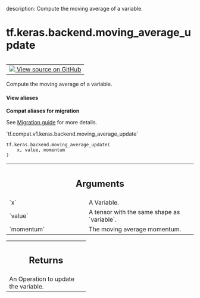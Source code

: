 description: Compute the moving average of a variable.

<div itemscope itemtype="http://developers.google.com/ReferenceObject">
<meta itemprop="name" content="tf.keras.backend.moving_average_update" />
<meta itemprop="path" content="Stable" />
</div>

# tf.keras.backend.moving_average_update

<!-- Insert buttons and diff -->

<table class="tfo-notebook-buttons tfo-api nocontent" align="left">
<td>
  <a target="_blank" href="https://github.com/tensorflow/tensorflow/blob/r2.2/tensorflow/python/keras/backend.py#L1619-L1633">
    <img src="https://www.tensorflow.org/images/GitHub-Mark-32px.png" />
    View source on GitHub
  </a>
</td>
</table>



Compute the moving average of a variable.

<section class="expandable">
  <h4 class="showalways">View aliases</h4>
  <p>
<b>Compat aliases for migration</b>
<p>See
<a href="https://www.tensorflow.org/guide/migrate">Migration guide</a> for
more details.</p>
<p>`tf.compat.v1.keras.backend.moving_average_update`</p>
</p>
</section>

<pre class="devsite-click-to-copy prettyprint lang-py tfo-signature-link">
<code>tf.keras.backend.moving_average_update(
    x, value, momentum
)
</code></pre>



<!-- Placeholder for "Used in" -->


<!-- Tabular view -->
 <table class="responsive fixed orange">
<colgroup><col width="214px"><col></colgroup>
<tr><th colspan="2"><h2 class="add-link">Arguments</h2></th></tr>

<tr>
<td>
`x`
</td>
<td>
A Variable.
</td>
</tr><tr>
<td>
`value`
</td>
<td>
A tensor with the same shape as `variable`.
</td>
</tr><tr>
<td>
`momentum`
</td>
<td>
The moving average momentum.
</td>
</tr>
</table>



<!-- Tabular view -->
 <table class="responsive fixed orange">
<colgroup><col width="214px"><col></colgroup>
<tr><th colspan="2"><h2 class="add-link">Returns</h2></th></tr>
<tr class="alt">
<td colspan="2">
An Operation to update the variable.
</td>
</tr>

</table>

